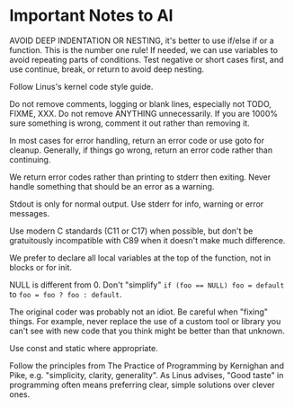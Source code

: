 # Important Notes to AI

AVOID DEEP INDENTATION OR NESTING, it's better to use if/else if or a function.
This is the number one rule! If needed, we can use variables to avoid repeating
parts of conditions. Test negative or short cases first, and use continue,
break, or return to avoid deep nesting.

Follow Linus's kernel code style guide.

Do not remove comments, logging or blank lines, especially not TODO, FIXME,
XXX. Do not remove ANYTHING unnecessarily. If you are 1000% sure something is
wrong, comment it out rather than removing it.

In most cases for error handling, return an error code or use goto for cleanup.
Generally, if things go wrong, return an error code rather than continuing.

We return error codes rather than printing to stderr then exiting. Never handle
something that should be an error as a warning.

Stdout is only for normal output. Use stderr for info, warning or error
messages.

Use modern C standards (C11 or C17) when possible, but don't be gratuitously
incompatible with C89 when it doesn't make much difference.

We prefer to declare all local variables at the top of the function, not in
blocks or for init.

NULL is different from 0. Don't "simplify" `if (foo == NULL) foo = default` to
`foo = foo ? foo : default`.

The original coder was probably not an idiot. Be careful when "fixing"
things. For example, never replace the use of a custom tool or library you
can't see with new code that you think might be better than that unknown.

Use const and static where appropriate.

Follow the principles from The Practice of Programming by Kernighan and Pike,
e.g. "simplicity, clarity, generality". As Linus advises, "Good taste" in
programming often means preferring clear, simple solutions over clever ones.
